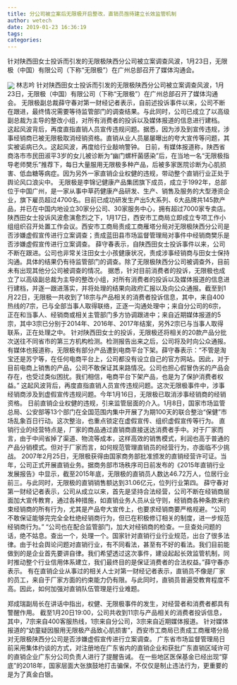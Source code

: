 ```yaml
---
title: 分公司被立案后无限极开启整改，直销员亟待建立长效监管机制
author: wetech
date: 2019-01-23 16:36:19
tags: 
categories: 
---
```

针对陕西田女士投诉而引发的无限极陕西分公司被立案调查风波，1月23日，无限极（中国）有限公司（下称“无限极”）在广州总部召开了媒体沟通会。
<!-- more -->
<img align="center" border="0" src="https://imgcdn.yicai.com/uppics/images/2019/01/e3c89c6dfb6e3b934048802f1c925c42.jpg" />
林志吟
针对陕西田女士投诉而引发的无限极陕西分公司被立案调查风波，1月23日，无限极（中国）有限公司（下称“无限极”）在广州总部召开了媒体沟通会。
无限极副总裁薛守春对第一财经记者表示，自前述投诉事件以来，公司不断在跟进，最终情况需要等待监管部门的调查结果。与此同时，公司已成立了以高级副总裁为主导的整改小组，对所有消费者的投诉以及媒体报道的信息进行建档。
这起风波背后，再度直指直销人员宣传违规问题。据悉，因为涉及到宣传违规，涉事经销商已被无限极取消经销资格。直销从业人员屡屡曝出的夸大宣传等问题，其实被诟病已久。这起风波，再度给行业敲响警钟。
日前，有媒体报道称，陕西省商洛市市民田淑平3岁的女儿被诊断为“幽门螺杆菌感染”后，在当地一名“无限极指导老师樊乐”推荐下，每日大量服用无限极多种产品，后被多家医院诊断为心肌损害、低血糖等病症。因为另外一家直销企业权健的违规，带动整个直销行业正处于舆论风口浪尖中。
无限极是李锦记健康产品集团旗下成员，成立于1992年，总部位于中国广州，是一家从事中草药健康产品研发、生产、销售及服务的大型港资企业，旗下雇员超过4700名。目前已成功研发生产出5大系列、6大品牌共145款产品，并已在中国内地设立30家分公司、30家服务中心，拥有超过7000家专卖店。
陕西田女士投诉风波愈演愈烈之下，1月17日，西安市工商局立即成立专项工作小组组织召开处置工作会议。西安市工商局责成工商雁塔分局对无限极陕西分公司是否涉嫌虚假宣传进行立案调查；责成蓝田县市场监督管理局对事件中经销商樊乐是否涉嫌虚假宣传进行立案调查。
薛守春表示，自陕西田女士投诉事件以来，公司不断在跟进。公司也非常关注田女士小孩健康状况，责成涉事经销商与田女士保持沟通。具体的结果仍有待监管部门的调查。除了无限极陕西分公司被调查外，目前未有出现其他分公司被调查的情况。
据悉，针对目前消费者的投诉，无限极也成立了以高级副总裁为主导的整改小组，对所有消费者的投诉以及媒体报道的信息进行建档，并逐一跟进落实，并将处理的结果向政府汇报以及向公众通报。截至到1月22日，无限极一共收到了18宗与产品相关的消费者投诉信息，其中，来自400热线的7宗，已与全部当事人取得联络，正逐一沟通处理中；来自分公司的6宗，正在和当事人、经销商或相关主管部门多方协调跟进中；来自近期媒体报道的5宗，其中3宗已分别于2014年、2016年、2017年结案，另外2宗已与当事人取得联系，正在处理之中。
针对陕西田女士的投诉，无限极还将相关的20款产品分批次送往不同省市的第三方机构检测。检测报告出来之后，公司将及时向公众通报。
有媒体也报道称，无限极有部分产品遭到电商平台下架。薛守春表示：“不管是淘宝还是苏宁等，在任何电商平台上，公司都没有设立自己的官方网站。因此，对于目前电商上销售的产品，公司不敢保证其来路情况。公司也担心假冒伪劣的产品会存在，也受过类似困扰。我们相信，电商平台下架产品，也是为了保护消费者权益。”
这起风波背后，再度直指直销人员宣传违规问题。这次无限极事件中，涉事经销商涉及到虚假宣传违规问题。今年1月16日，无限极已取消涉事经销商的经销资格。
日前直销企业权健的违规，引来监管层面的介入。1月8日，国家市场监管总局、公安部等13个部门在全国范围内集中开展了为期100天的联合整治“保健”市场乱象百日行动。这次整治，也重点锁定在虚假宣传、组织虚假宣传等行为。
直销行业的经营特点是，厂家的商品通过直销商直接送达消费者手中。对于厂家而言，由于中间省掉了渠道、物流等成本，这样高效的销售模式，利润也高于普通的产品分销模式。但对于厂家而言，如何规范管理直销员的经营行为，亦面临不少挑战。
2007年2月25日，无限极获得由国家商务部批准颁发的直销经营许可证。当年，公司正式开展直销业务。据商务部市场秩序司日前发布的《2015年直销行业发展报告》中显示，截至2015年底，无限极的直销员人数达46.72万人，位居行业前三。与此同时，无限极的直销销售额达到31.06亿元，位列行业第四。
薛守春对第一财经记者表示，公司从成立以来，首先是坚持合法经营，公司不断在经销商层面加大宣传教育，通过各种措施，如直销业务人员从业守则，经销商各种条款来约束经销商的所有行为，尤其是产品夸大宣传上，也要求经销商要严格规避。“公司不敢保证能够完完全全杜绝经销商行为，但已在积极修订相关的制度，进一步规范经销商行为。”
“公司也在配合监管部门，加大对经销商的检查。一旦查处问题的话，绝不姑息。查出一个，处理一个。国家针对直销行业行业规范，出台了很多法律。由于社会舆论问题对直销行业，有不同看法，甚至有不好的看法。我们目前能做到的是企业首先要讲自律。我们希望透过这次事件，建设起起长效监管机制，同时推动整个行业信用体系建立，我们最终目的是保证消费者的合法权益。”薛守春亦表示。
有在直销企业从事过的相关人士对第一财经记者表示，直销员不像是厂家的员工，来自于厂家方面的约束能力仍有限。与此同时，直销员普遍受教育程度不高。因此，如何加强对直销队伍管理是行业难题。
 
 
郑成瑞副局长在讲话中指出，权健、无限极事件的发生，对经营者和消费者都具有警醒作用。
截至1月20日19:00，公司共收到11宗与产品相关的消费者投诉信息，其中，7宗来自400客服热线，1宗来自分公司，3宗来自近期媒体报道。
针对媒体报道的“幼童疑因服用无限极产品致心肌损害”，西安市工商局已责成工商雁塔分局对无限极陕西分公司是否涉嫌虚假宣传进行立案调查。
广东省市场监督管理局日前采用集体约谈的方式，对注册地在广东省内的直销企业和获批广东直销区域许可的直销企业广东分公司负责人进行了提醒告诫。
在一些地区医保基金已经出现“穿底”的2018年，国家层面大张旗鼓地打击骗保，不仅仅是制止违法行为，更重要的是为了真金白银。
